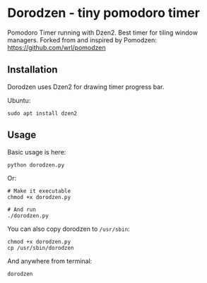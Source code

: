 # Dorodzen - tiny pomodoro timer

Pomodoro Timer running with Dzen2. Best timer for tiling window managers.
Forked from and inspired by Pomodzen: https://github.com/wrl/pomodzen

## Installation

Dorodzen uses Dzen2 for drawing timer progress bar.

Ubuntu:
```
sudo apt install dzen2
```

## Usage

Basic usage is here:

```
python dorodzen.py
```

Or:

```
# Make it executable
chmod +x dorodzen.py

# And run
./dorodzen.py

```

You can also copy dorodzen to `/usr/sbin`:

```
chmod +x dorodzen.py
cp /usr/sbin/dorodzen
```

And anywhere from terminal:

```
dorodzen
```
